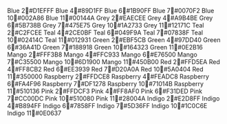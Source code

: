 Blue 2#D1EFFF
Blue 4#89D1FF
Blue 6#1B90FF
Blue 7#0070F2
Blue 10#002A86
Blue 11#00144A
Grey 2#EAECEE
Grey 4#A9B4BE
Grey 6#5B738B
Grey 7#475E75
Grey 10#1A2733
Grey 11#12171C
Teal 2#C2FCEE
Teal 4#2CE0BF
Teal 6#049F9A
Teal 7#07838F
Teal 10#02414C
Teal 11#012931
Green 2#EBF5CB
Green 4#97DD40
Green 6#36A41D
Green 7#188918
Green 10#164323
Green 11#0E2B16
Mango 2#FFF3B8
Mango 4#FFC933
Mango 6#E76500
Mango 7#C35500
Mango 10#6D1900
Mango 11#450B00
Red 2#FFD5EA
Red 4#FF8CB2
Red 6#EE3939
Red 7#D20A0A
Red 10#5A0404
Red 11#350000
Raspberry 2#FFDCE8
Raspberry 4#FEADC8
Raspberry 6#FA4F96
Raspberry 7#DF1278
Raspberry 10#71014B
Raspberry 11#510136
Pink 2#FFDCF3
Pink 4#FF8AF0
Pink 6#F31DED
Pink 7#CC00DC
Pink 10#510080
Pink 11#28004A
Indigo 2#E2D8FF
Indigo 4#B894FF
Indigo 6#7858FF
Indigo 7#5D36FF
Indigo 10#1C0C6E
Indigo 11#0E0637
